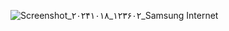 ![Screenshot_۲۰۲۴۱۰۱۸_۱۲۳۶۰۲_Samsung Internet](https://github.com/user-attachments/assets/431affda-11ab-4208-9e88-31d04c4a304f)
